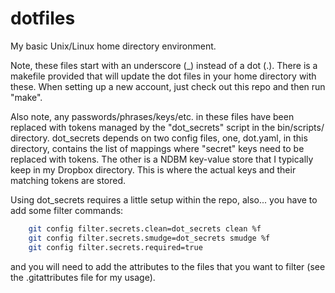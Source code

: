 # dotfiles

My basic Unix/Linux home directory environment.

Note, these files start with an underscore (_) instead of a dot (.).  There
is a makefile provided that will update the dot files in your home directory
with these.  When setting up a new account, just check out this repo and
then run "make".

Also note, any passwords/phrases/keys/etc. in these files have been replaced
with tokens managed by the "dot_secrets" script in the bin/scripts/ directory.
dot_secrets depends on two config files, one, dot.yaml, in this directory,
contains the list of mappings where "secret" keys need to be replaced with
tokens.  The other is a NDBM key-value store that I typically keep in my
Dropbox directory.  This is where the actual keys and their matching tokens
are stored.

Using dot_secrets requires a little setup within the repo, also... you have
to add some filter commands:
```sh
    git config filter.secrets.clean=dot_secrets clean %f
    git config filter.secrets.smudge=dot_secrets smudge %f
    git config filter.secrets.required=true
 ```
and you will need to add the attributes to the files that you want to
filter (see the .gitattributes file for my usage).
